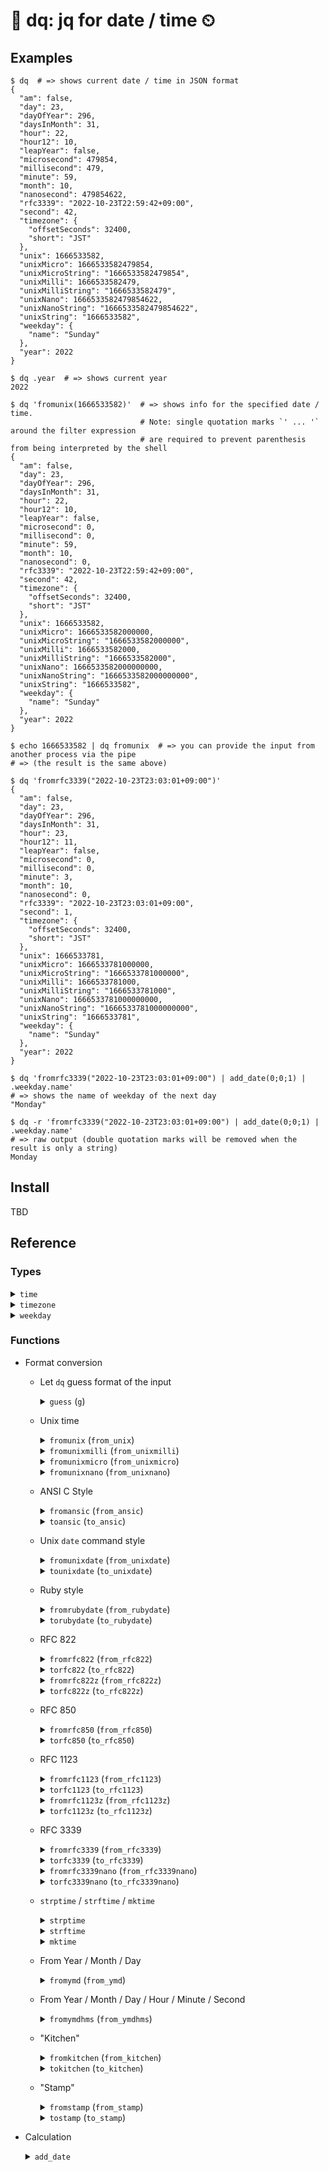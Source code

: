 # 📅 dq: jq for date / time ⏲

## Examples

```
$ dq  # => shows current date / time in JSON format
{
  "am": false,
  "day": 23,
  "dayOfYear": 296,
  "daysInMonth": 31,
  "hour": 22,
  "hour12": 10,
  "leapYear": false,
  "microsecond": 479854,
  "millisecond": 479,
  "minute": 59,
  "month": 10,
  "nanosecond": 479854622,
  "rfc3339": "2022-10-23T22:59:42+09:00",
  "second": 42,
  "timezone": {
    "offsetSeconds": 32400,
    "short": "JST"
  },
  "unix": 1666533582,
  "unixMicro": 1666533582479854,
  "unixMicroString": "1666533582479854",
  "unixMilli": 1666533582479,
  "unixMilliString": "1666533582479",
  "unixNano": 1666533582479854622,
  "unixNanoString": "1666533582479854622",
  "unixString": "1666533582",
  "weekday": {
    "name": "Sunday"
  },
  "year": 2022
}
```

```
$ dq .year  # => shows current year
2022
```

```
$ dq 'fromunix(1666533582)'  # => shows info for the specified date / time.
                             # Note: single quotation marks `' ... '` around the filter expression
                             # are required to prevent parenthesis from being interpreted by the shell
{
  "am": false,
  "day": 23,
  "dayOfYear": 296,
  "daysInMonth": 31,
  "hour": 22,
  "hour12": 10,
  "leapYear": false,
  "microsecond": 0,
  "millisecond": 0,
  "minute": 59,
  "month": 10,
  "nanosecond": 0,
  "rfc3339": "2022-10-23T22:59:42+09:00",
  "second": 42,
  "timezone": {
    "offsetSeconds": 32400,
    "short": "JST"
  },
  "unix": 1666533582,
  "unixMicro": 1666533582000000,
  "unixMicroString": "1666533582000000",
  "unixMilli": 1666533582000,
  "unixMilliString": "1666533582000",
  "unixNano": 1666533582000000000,
  "unixNanoString": "1666533582000000000",
  "unixString": "1666533582",
  "weekday": {
    "name": "Sunday"
  },
  "year": 2022
}
```

```
$ echo 1666533582 | dq fromunix  # => you can provide the input from another process via the pipe
# => (the result is the same above)
```

```
$ dq 'fromrfc3339("2022-10-23T23:03:01+09:00")'
{
  "am": false,
  "day": 23,
  "dayOfYear": 296,
  "daysInMonth": 31,
  "hour": 23,
  "hour12": 11,
  "leapYear": false,
  "microsecond": 0,
  "millisecond": 0,
  "minute": 3,
  "month": 10,
  "nanosecond": 0,
  "rfc3339": "2022-10-23T23:03:01+09:00",
  "second": 1,
  "timezone": {
    "offsetSeconds": 32400,
    "short": "JST"
  },
  "unix": 1666533781,
  "unixMicro": 1666533781000000,
  "unixMicroString": "1666533781000000",
  "unixMilli": 1666533781000,
  "unixMilliString": "1666533781000",
  "unixNano": 1666533781000000000,
  "unixNanoString": "1666533781000000000",
  "unixString": "1666533781",
  "weekday": {
    "name": "Sunday"
  },
  "year": 2022
}
```

```
$ dq 'fromrfc3339("2022-10-23T23:03:01+09:00") | add_date(0;0;1) | .weekday.name'
# => shows the name of weekday of the next day
"Monday"
```

```
$ dq -r 'fromrfc3339("2022-10-23T23:03:01+09:00") | add_date(0;0;1) | .weekday.name'
# => raw output (double quotation marks will be removed when the result is only a string)
Monday
```

## Install

TBD


## Reference

### Types

<details>
<summary><code>time</code></summary>

  | Field name        | Type       | Description                                                             |
  | -------------     | ---------- | ----------------------------------------------------------------------- |
  | `am`              | bool       | `true`: AM, `false`: PM                                                 |
  | `day`             | integer    | Day of the month                                                        |
  | `dayOfYear`       | integer    | Day of the year                                                         |
  | `daysInMonth`     | integer    | Number of days in the month                                             |
  | `hour`            | integer    | Hour within the day, 24-hour format i.e. in range [0, 23]               |
  | `hour12`          | integer    | Hour within the day, 12-hour format i.e. in range [0, 12]               |
  | `leapYear`        | bool       | Whether the year is a leap year or not                                  |
  | `microsecond`     | integer    | Microsecond offset within the second, in range [0, 999999]              |
  | `millisecond`     | integer    | Millisecond offset within the second, in range [0, 999]                 |
  | `minute`          | integer    | Minute offset within the hour, in range [0, 59]                         |
  | `month`           | integer    | Month of the year                                                       |
  | `nanosecond`      | integer    | Nanosecond offset within the second, in range [0, 999999999]            |
  | `rfc3339`         | string     | RFC 3339 style string represents this time object                       |
  | `second`          | integer    | Second offset within the minute, in range [0, 59]                       |
  | `timezone`        | $timezone$ | Timezone object to describe the timezone                                |
  | `unix`            | integer    | Unix time, the number of seconds elapsed since January 1, 1970 UTC      |
  | `unixMicro`       | integer    | Unix time, the number of microseconds elapsed since January 1, 1970 UTC |
  | `unixMicroString` | string     | String representation of `unixMicro`                                    |
  | `unixMilli`       | integer    | Unix time, the number of milliseconds elapsed since January 1, 1970 UTC |
  | `unixMilliString` | string     | String representation of `unixMilli`                                    |
  | `unixNano`        | integer    | Unix time, the number of nanoseconds elapsed since January 1, 1970 UTC <br/> Note: Some JSON implementations cannot handle integer values of `unixNano` correctly because the values exceed the number of significant digits. Use `unixNanoString` instead to avoid the issue. |
  | `unixNanoString`  | string     | String representation of `unixNano`                                     |
  | `unixString`      | string     | String representation of `unix`                                         |
  | `weekday`         | $weekday$  | Weekday object to describe the day of the week                          |
  | `year`            | integer    | Year                                                                    |
</details>

<details>
<summary><code>timezone</code></summary>

  | Field name      | Type    | Description                  |
  | --------------- | ------- | ---------------------------- |
  | `offsetSeconds` | integer | Offset in seconds            |
  | `short`         | string  | Abbreviated name of the zone |
</details>

<details>
<summary><code>weekday</code></summary>

  | Field name      | Type    | Description             |
  | --------------- | ------- | ----------------------- |
  | `name`          | string  | English name of the day |
</details>

### Functions

- Format conversion

  - Let `dq` guess format of the input
    <details>
    <summary><code>guess</code> (<code>g</code>) </summary>
    Generate $time$ object from input.

    $in: integer \vert float \vert string \rightarrow t:time$

    - $in$: Unix time or known string format of time.
      - $in$ can be provided from input stream or the first item of the arguments. i.e. both of the following are supported:
        - `echo '1666533582' | dq guess`
        - `dq 'guess(1666533582)'`

    - $t$: $time$ object representing the specified time.
    </details>

  - Unix time
    <details>
    <summary><code>fromunix</code> (<code>from_unix</code>)</summary>

      Generate $time$ object from Unix time.

      $in:integer \vert float \vert string \rightarrow t:time $

      - $in$: Unix time represented in integer, floating point number or string. e.g. `1666533582`, `166533582.694357016` or `"1666533582"`

        - $in$ can be provided from input stream or the first item of the arguments. i.e. both of the following are supported:

          - `echo '1666533582' | dq fromunix`
          - `dq 'fromunix(1666533582)'`

      - $t$: $time$ object representing local time.

    </details>

    <details>
    <summary><code>fromunixmilli</code> (<code>from_unixmilli</code>)</summary>

      Generate $time$ object from Unix time (in milliseconds).

      $in:integer \vert float \vert string \rightarrow t:time $

      - $in$: Unix time in milliseconds represented in integer or string. e.g. `1666533582694`, `166533582.694357016` or `"1666533582694"`

        $in$ can be provided from input stream or the first item of the arguments. i.e. both of the following are supported:

        - `echo '1666533582694' | dq fromunixmilli`
        - `dq 'fromunixmilli(1666533582694)'`

      - $t$: $time$ object representing local time.

    </details>

    <details>
    <summary><code>fromunixmicro</code> (<code>from_unixmicro</code>)</summary>

      Generate $time$ object from Unix time (in microseconds).

      $in:integer \vert float \vert string \rightarrow t:time $

      - $in$: Unix time in microseconds represented in integer or string. e.g. `1666533582694357`, `166533582.694357016` or `"1666533582694357"`

        $in$ can be provided from input stream or the first item of the arguments. i.e. both of the following are supported:

        - `echo '1666533582694357' | dq fromunixmicro`
        - `dq 'fromunixmicro(1666533582694357)'`

      - $t$: $time$ object representing local time.

    </details>


    <details>
    <summary><code>fromunixnano</code> (<code>from_unixnano</code>)</summary>

      Generate $time$ object from Unix time (in nanoseconds).

      $in:integer \vert float \vert string \rightarrow t:time $

      - $in$: Unix time in nanoseconds represented in integer or string. e.g. `1666533582694357016`, `166533582.694357016` or `"1666533582694357016"`

        $in$ can be provided from input stream or the first item of the arguments. i.e. both of the following are supported:

        - `echo '1666533582694357016' | dq fromunixnano`
        - `dq 'fromunixnano(1666533582694357016)'`

      - $t$: $time$ object representing local time.

    </details>

  - ANSI C Style
    <details>
    <summary><code>fromansic</code> (<code>from_ansic</code>)</summary>

      Generate $time$ object from an ANSI C style string.

      $in: string \rightarrow t:time$

      - $in$: ANSI C style string. e.g. "Fri Oct 28 05:59:07 2022"

        $in$ can be provided from input stream or the first item of the arguments. i.e. all of the following are supported:

        - `echo '"Fri Oct 28 05:59:07 2022"' | dq fromansic`
        - `echo 'Fri Oct 28 05:59:07 2022' | dq -R fromansic`
        - `dq 'fromansic("Fri Oct 28 05:59:07 2022")'`

      - $t$: $time$ object representing universal time.

        Note: `fromansic` always parses the input string as UTC. Timezones are not supported.

    </details>

    <details>
    <summary><code>toansic</code> (<code>to_ansic</code>)</summary>

      Generate ANSI C style string represents $time$ object.

      $t: time \rightarrow out: string$

      - $t$: $time$ object

      - $out$: ANSI C style string represents the time specified by the $time$ object.

        e.g.)
        ```
        echo '1666936747' | dq 'fromunix | utc | toansic'
        #=> "Fri Oct 28 05:59:07 2022"
        ```

    </details>

  - Unix `date` command style

    <details>
    <summary><code>fromunixdate</code> (<code>from_unixdate</code>)</summary>

      Generate $time$ object from a Unix date style string. "Unix date style" means the output format of `date` command with `LC_TIME=C`.

      $in: string \rightarrow t:time$

      - $in$: Unix date style string. e.g. "Fri Oct 28 05:59:07 JST 2022"

        $in$ can be provided from input stream or the first item of the arguments. i.e. all of the following are supported:

        - `echo '"Fri Oct 28 05:59:07 JST 2022"' | dq fromunixdate`
        - `echo 'Fri Oct 28 05:59:07 JST 2022' | dq -R fromunixdate`
        - `dq 'fromunixdate("Fri Oct 28 05:59:07 JST 2022")'`

      - $t$: $time$ object representing the specified time.

    </details>

    <details>
    <summary><code>tounixdate</code> (<code>to_unixdate</code>)</summary>

      Generate Unix date style string represents $time$ object. "Unix date style" means the output format of `date` command with `LC_TIME=C`

      $t: time \rightarrow out: string$

      - $t$: $time$ object

      - $out$: Unix date style string represents the time specified by the $time$ object.

        e.g.)
        ```
        echo '1666936747' | TZ=Asia/Tokyo dq 'fromunix | tounixdate'
        #=> "Fri Oct 28 14:59:07 JST 2022"
        ```

    </details>

  - Ruby style
    <details>
    <summary><code>fromrubydate</code> (<code>from_rubydate</code>)</summary>

      Generate $time$ object from a Ruby Date style string.

      $in: string \rightarrow t:time$

      - $in$: Ruby Date style string. e.g. "Fri Oct 28 05:59:07 +0900 2022"

        $in$ can be provided from input stream or the first item of the arguments. i.e. all of the following are supported:

        - `echo '"Fri Oct 28 05:59:07 +0900 2022"' | dq fromrubydate`
        - `echo 'Fri Oct 28 05:59:07 +0900 2022' | dq -R fromrubydate`
        - `dq 'fromrubydate("Fri Oct 28 05:59:07 +0900 2022")'`

      - $t$: $time$ object representing the specified time.

    </details>

    <details>
    <summary><code>torubydate</code> (<code>to_rubydate</code>)</summary>

      Generate Ruby Date style string represents $time$ object.

      $t: time \rightarrow out: string$

      - $t$: $time$ object

      - $out$: Ruby Date style string represents the time specified by the $time$ object.

        e.g.)
        ```
        echo '1666903217' | TZ=Asia/Tokyo dq 'fromunix | torubydate'
        #=> "Fri Oct 28 05:40:17 +0900 2022"
        ```

    </details>

  - RFC 822
    <details>
    <summary><code>fromrfc822</code> (<code>from_rfc822</code>)</summary>

      Generate $time$ object from a RFC822 string.

      $in: string \rightarrow t:time$

      - $in$: RFC822 string. e.g. "28 Oct 22 05:59:07 JST"

        $in$ can be provided from input stream or the first item of the arguments. i.e. all of the following are supported:

        - `echo '"28 Oct 22 05:59 JST"' | dq fromrfc822`
        - `echo '28 Oct 22 05:59 JST' | dq -R fromrfc822`
        - `dq 'fromrfc822("28 Oct 22 05:59 JST")'`

      - $t$: $time$ object representing the specified time.

    </details>

    <details>
    <summary><code>torfc822</code> (<code>to_rfc822</code>)</summary>

      Generate RFC822 style string represents $time$ object.

      $t: time \rightarrow out: string$

      - $t$: $time$ object

      - $out$: RFC822 string represents the time specified by the $time$ object.

        e.g.)
        ```
        echo '1666903217' | TZ=Asia/Tokyo dq 'fromunix | torfc822'
        #=> "28 Oct 22 05:40 JST"
        ```

    </details>

    <details>
    <summary><code>fromrfc822z</code> (<code>from_rfc822z</code>)</summary>

      Generate $time$ object from a RFC822 with numeric zone string.

      $in: string \rightarrow t:time$

      - $in$: RFC822 with numeric zone string. e.g. "28 Oct 22 05:59:07 +0900"

        $in$ can be provided from input stream or the first item of the arguments. i.e. all of the following are supported:

        - `echo '"28 Oct 22 05:59 +0900"' | dq fromrfc822z`
        - `echo '28 Oct 22 05:59 +0900' | dq -R fromrfc822z`
        - `dq 'fromrfc822z("28 Oct 22 05:59 +0900")'`

      - $t$: $time$ object representing the specified time.

    </details>

    <details>
    <summary><code>torfc822z</code> (<code>to_rfc822z</code>)</summary>

      Generate RFC822 with numeric zone string represents $time$ object.

      $t: time \rightarrow out: string$

      - $t$: $time$ object

      - $out$: RFC822 with numeric zone string represents the time specified by the $time$ object.

        e.g.)
        ```
        echo '1666903217' | TZ=Asia/Tokyo dq 'fromunix | torfc822z'
        #=> "28 Oct 22 05:40 +0900"
        ```

    </details>

  - RFC 850
    <details>
    <summary><code>fromrfc850</code> (<code>from_rfc850</code>)</summary>

      Generate $time$ object from a RFC850 style string.

      $in: string \rightarrow t:time$

      - $in$: RFC850 style string. e.g. "Friday, 28-Oct-22 05:59:07 JST"

        $in$ can be provided from input stream or the first item of the arguments. i.e. all of the following are supported:

        - `echo '"Friday, 28-Oct-22 05:59:17 JST"' | dq fromrfc850`
        - `echo 'Friday, 28-Oct-22 05:59:17 JST' | dq -R fromrfc850`
        - `dq 'fromrfc850("Friday, 28-Oct-22 05:59:17 JST")'`

      - $t$: $time$ object representing the specified time.

    </details>

    <details>
    <summary><code>torfc850</code> (<code>to_rfc850</code>)</summary>

      Generate RFC850 style string represents $time$ object.

      $t: time \rightarrow out: string$

      - $t$: $time$ object

      - $out$: RFC850 style string represents the time specified by the $time$ object.

        e.g.)
        ```
        echo '1666903217' | TZ=Asia/Tokyo dq 'fromunix | torfc850'
        #=> "Friday, 28-Oct-22 05:40:17 JST"
        ```

    </details>

  - RFC 1123
    <details>
    <summary><code>fromrfc1123</code> (<code>from_rfc1123</code>)</summary>

      Generate $time$ object from a RFC1123 style string.

      $in: string \rightarrow t:time$

      - $in$: RFC1123 style string. e.g. "Fri, 28 Oct 2022 05:40:17 JST"

        $in$ can be provided from input stream or the first item of the arguments. i.e. all of the following are supported:

        - `echo '"Fri, 28 Oct 2022 05:40:17 JST"' | dq fromrfc1123`
        - `echo 'Fri, 28 Oct 2022 05:40:17 JST' | dq -R fromrfc1123`
        - `dq 'fromrfc1123("Fri, 28 Oct 2022 05:40:17 JST")'`

      - $t$: $time$ object representing the specified time.

    </details>

    <details>
    <summary><code>torfc1123</code> (<code>to_rfc1123</code>)</summary>

      Generate RFC1123 style string represents $time$ object.

      $t: time \rightarrow out: string$

      - $t$: $time$ object

      - $out$: RFC1123 style string represents the time specified by the $time$ object.

        e.g.)
        ```
        echo '1666903217' | TZ=Asia/Tokyo dq 'fromunix | torfc1123'
        #=> "Fri, 28 Oct 2022 05:40:17 JST"
        ```

    </details>

    <details>
    <summary><code>fromrfc1123z</code> (<code>from_rfc1123z</code>)</summary>

      Generate $time$ object from a RFC1123 with numeric zone string.

      $in: string \rightarrow t:time$

      - $in$: RFC1123z style string. e.g. "Fri, 28 Oct 2022 05:40:17 +0900"

        $in$ can be provided from input stream or the first item of the arguments. i.e. all of the following are supported:

        - `echo '"Fri, 28 Oct 2022 05:40:17 +0900"' | dq fromrfc1123z`
        - `echo 'Fri, 28 Oct 2022 05:40:17 +0900' | dq -R fromrfc1123z`
        - `dq 'fromrfc1123z("Fri, 28 Oct 2022 05:40:17 +0900")'`

      - $t$: $time$ object representing the specified time.

    </details>

    <details>
    <summary><code>torfc1123z</code> (<code>to_rfc1123z</code>)</summary>

      Generate RFC1123 with numeric zone string represents $time$ object.

      $t: time \rightarrow out: string$

      - $t$: $time$ object

      - $out$: RFC1123 with numeric zone string represents the time specified by the $time$ object.

        e.g.)
        ```
        echo '1666903217' | TZ=Asia/Tokyo dq 'fromunix | torfc1123z'
        #=> "Fri, 28 Oct 2022 05:40:17 +0900"
        ```

    </details>

  - RFC 3339
    <details>
    <summary><code>fromrfc3339</code> (<code>from_rfc3339</code>)</summary>

      Generate $time$ object from a RFC3339 style string.

      $in: string \rightarrow t:time$

      - $in$: RFC3339 style string. e.g. "2022-10-23T23:03:01+09:00"

        $in$ can be provided from input stream or the first item of the arguments. i.e. all of the following are supported:

        - `echo '"2022-10-23T23:03:01+09:00"' | dq fromrfc3339`
        - `echo '2022-10-23T23:03:01+09:00' | dq -R fromrfc3339`
        - `dq 'fromrfc3339("2022-10-23T23:03:01+09:00")'`

      - $t$: $time$ object representing the specified time.

    </details>

    <details>
    <summary><code>torfc3339</code> (<code>to_rfc3339</code>)</summary>

      Generate RFC3339 style string represents $time$ object.

      $t: time \rightarrow out: string$

      - $t$: $time$ object

      - $out$: RFC3339 style string represents the time specified by the $time$ object.

        e.g.)
        ```
        echo '1666533781' | TZ=Asia/Tokyo dq 'fromunix | torfc3339'
        #=> "2022-10-23T23:03:01+09:00"
        ```

    </details>

    <details>
    <summary><code>fromrfc3339nano</code> (<code>from_rfc3339nano</code>)</summary>

      Generate $time$ object from a RFC3339 with nanoseconds string.

      $in: string \rightarrow t:time$

      - $in$: RFC3339 with nanoseconds string. e.g. "2022-10-23T23:03:01.123456789+09:00"

        $in$ can be provided from input stream or the first item of the arguments. i.e. all of the following are supported:

        - `echo '"2022-10-23T23:03:01.123456789+09:00"' | dq fromrfc3339nano`
        - `echo '2022-10-23T23:03:01.123456789+09:00' | dq -R fromrfc3339nano`
        - `dq 'fromrfc3339nano("2022-10-23T23:03:01.123456789+09:00")'`

      - $t$: $time$ object representing the specified time.

    </details>

    <details>
    <summary><code>torfc3339nano</code> (<code>to_rfc3339nano</code>)</summary>

      Generate RFC3339 with nanoseconds string represents $time$ object.

      $t: time \rightarrow out: string$

      - $t$: $time$ object

      - $out$: RFC3339 with nanoseconds string represents the time specified by the $time$ object.

      e.g.)
      ```
      echo '1666533781123456789' | TZ=Asia/Tokyo dq 'fromunixnano | torfc3339nano'
      #=> "2022-10-23T23:03:01.123456789+09:00"
      ```

    </details>

  - `strptime` / `strftime` / `mktime`
    <details>
    <summary><code>strptime</code></summary>

    __This function is derived from__ `jq`

    Interface to the C-library function `strptime()`.

    $in: string, fmt: string \rightarrow out: array of integers$

    - $in$: input string
      - $in$ must be provided via the input stream.
    - $fmt$: format string (refer to the host operating system's documentation for details)
      - $fmt$ must be specified as an argument.
    - $out$: array of integers which can be used an input for `mktime` function

    e.g.)
    ```
    $ echo '"2022-11-03T12:58:47Z"' | dq -c 'strptime("%Y-%m-%dT%H:%M:%SZ")'
    # => [2022,10,3,12,58,47,4,306]
    $ echo '"2022-11-03T12:58:47Z"' | dq 'strptime("%Y-%m-%dT%H:%M:%SZ") | mktime'
    # => 1667480327
    ```

    </details>

    <details>
    <summary><code>strftime</code></summary>

    __This function is derived from__ `jq`

    Interface to the C-library function `strftime()`.

    $in: integer, fmt: string \rightarrow out: string$

    - $in$: unix time
      - $in$ must be provided via the input stream.
    - $fmt$: format string (refer to the host operating system's documentation for details)
      - $fmt$ must be specified as an argument.
    - $out$: string representation of the specified unix time in the specified format

    e.g.)
    ```
    $ dq -r '.unix | strftime("%Y/%m/%d %H:%M:%S")'
    # => 2022/11/21 13:25:06
    ```
    </details>

    <details>
    <summary><code>mktime</code></summary>

    __This function is derived from__ `jq`

    Interface to the C-library function `mktime()`.

    $in: array of integers \rightarrow out: unix time$

    - $in$: array of integers. output of `strptime`.
      - $in$ must be provided via the input stream.
    - $out$: unix time

    e.g.)
    ```
    $ echo '"2022-11-03T12:58:47Z"' | dq 'strptime("%Y-%m-%dT%H:%M:%SZ") | mktime'
    1667480327
    ```
    </details>

  - From Year / Month / Day
    <details>
    <summary><code>fromymd</code> (<code>from_ymd</code>) </summary>

    Generate $time$ object by specifying year, month and day.

    $y, m, d: integer \rightarrow t: time$

    - $y$: year
    - $m$: month [1-12]
    - $d$: day [1-31]
    - $t$: $time$ object representing the specified date

    e.g.)
    ```
    $ dq 'fromymd(2022;11;26) | .rfc3339'
    "2022-11-26T00:00:00+09:00"
    ```
    </details>

  - From Year / Month / Day / Hour / Minute / Second
    <details>
    <summary><code>fromymdhms</code> (<code>from_ymdhms</code>) </summary>

    Generate $time$ object by specifying year, month, day, hour, minute and second.

    $y, mon, d, h, min, s: integer \rightarrow t: time$

    - $y$: year
    - $mon$: month [1-12]
    - $d$: day [1-31]
    - $h$: hour [0-23]
    - $min$: minute [0-59]
    - $sec$: second [0-59]
    - $t$: $time$ object representing the specified date / time

    e.g.)
    ```
    $ dq 'fromymdhms(2022;11;26;9;23;18) | .rfc3339'
    "2022-11-26T09:23:18+09:00"
    ```
    </details>

  - "Kitchen"
    <details>
    <summary><code>fromkitchen</code> (<code>from_kitchen</code>)</summary>

    Generate $time$ object from "kitchen clock" style string.

    $k: string \rightarrow t: time$

    - $k$: kitchen style string e.g.) `"3:04PM"`
    - $t$: $time$ object representing the specified time.

    e.g.)
    ```
    $ dq 'fromkitchen("1:56PM") | .hour'
    13
    ```
    </details>

    <details>
    <summary><code>tokitchen</code> (<code>to_kitchen</code>)</summary>

    Generate "kitchen clock" style string representing the specified $time$ object

    $t: time \rightarrow k: string$

    - $t$: $time$ object
    - $k$: kitchen style string e.g.) `"3:04PM"`

    e.g.)
    ```
    $ dq tokitchen
    "2:03PM"
    ```
    </details>

  - "Stamp"
    <details>
    <summary><code>fromstamp</code> (<code>from_stamp</code>) </summary>

    Generate $time$ object from a "handy timestamp" style string.

    $s: string \rightarrow t: time$

    - $s$: handy timestamp style string. e.g.) `"Nov 26 15:40:53"`
    - $t$: $time$ object

    e.g.)
    ```
    $ dq 'fromstamp("Nov 26 15:40:53") | .daysInMonth'
    30
    ```
    </details>

    <details>
    <summary><code>tostamp</code> (<code>to_stamp</code>) </summary>

    Generate a "handy timestamp" style string representing the specified $time$ object.

    $t: time \rightarrow s: string$

    - $t$: $time$ object
    - $s$: handy timestamp style string. e.g.) `"Nov 26 15:40:53"`

    e.g.)
    ```
    $ dq tostamp
    "Nov 26 15:40:53"
    ```

    </details>

- Calculation

  <details>
  <summary><code>add_date</code></summary>

  $t: time, y: integer, m: integer, d: integer \rightarrow out: time$

  - $t$: $time$ object
    - $t$ must be specified via the input stream
  - $y$: number of years to add. can be zero or negative value.
  - $m$: number of months to add. can be zero or negative value.
  - $d$: number of days to add. can be zero or negative value.
  - $out$ $time$ object

  e.g.)
  ```
  $ dq -r 'fromrfc3339("2022-10-23T23:03:01+09:00") | add_date(0; 0; 1) | .rfc3339'
  # => 2022-10-24T23:03:01+09:00
  $ dq -r 'fromrfc3339("2022-10-23T23:03:01+09:00") | add_date(0; 1; 0) | .rfc3339'
  # => 2022-11-23T23:03:01+09:00
  $ dq -r 'fromrfc3339("2022-10-23T23:03:01+09:00") | add_date(1; 0; 0) | .rfc3339'
  # => 2023-10-23T23:03:01+09:00
  ```
  </details>
